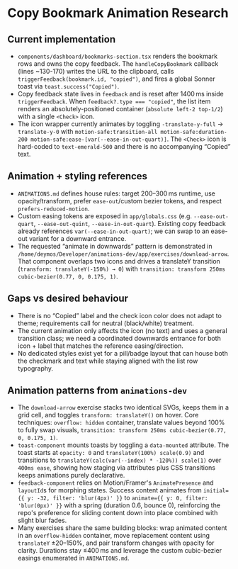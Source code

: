 # Copy Bookmark Animation Research

## Current implementation
- `components/dashboard/bookmarks-section.tsx` renders the bookmark rows and owns the copy feedback. The `handleCopyBookmark` callback (lines ~130-170) writes the URL to the clipboard, calls `triggerFeedback(bookmark.id, "copied")`, and fires a global Sonner toast via `toast.success("Copied")`.
- Copy feedback state lives in `feedback` and is reset after 1400 ms inside `triggerFeedback`. When `feedback?.type === "copied"`, the list item renders an absolutely-positioned container (`absolute left-2 top-1/2`) with a single `<Check>` icon.
- The icon wrapper currently animates by toggling `-translate-y-full` → `translate-y-0` with `motion-safe:transition-all motion-safe:duration-200 motion-safe:ease-[var(--ease-in-out-quart)]`. The `<Check>` icon is hard-coded to `text-emerald-500` and there is no accompanying “Copied” text.

## Animation + styling references
- `ANIMATIONS.md` defines house rules: target 200–300 ms runtime, use opacity/transform, prefer `ease-out`/custom bezier tokens, and respect `prefers-reduced-motion`.
- Custom easing tokens are exposed in `app/globals.css` (e.g. `--ease-out-quart`, `--ease-out-quint`, `--ease-in-out-quart`). Existing copy feedback already references `var(--ease-in-out-quart)`; we can swap to an ease-out variant for a downward entrance.
- The requested “animate in downwards” pattern is demonstrated in `/home/deymos/Developer/animations-dev/app/exercises/download-arrow`. That component overlaps two icons and drives a translateY transition (`transform: translateY(-150%) → 0`) with `transition: transform 250ms cubic-bezier(0.77, 0, 0.175, 1)`.

## Gaps vs desired behaviour
- There is no “Copied” label and the check icon color does not adapt to theme; requirements call for neutral (black/white) treatment.
- The current animation only affects the icon (no text) and uses a general transition class; we need a coordinated downwards entrance for both icon + label that matches the reference easing/direction.
- No dedicated styles exist yet for a pill/badge layout that can house both the checkmark and text while staying aligned with the list row typography.

## Animation patterns from `animations-dev`
- The `download-arrow` exercise stacks two identical SVGs, keeps them in a grid cell, and toggles `transform: translateY()` on hover. Core techniques: `overflow: hidden` container, translate values beyond 100% to fully swap visuals, `transition: transform 250ms cubic-bezier(0.77, 0, 0.175, 1)`.
- `toast-component` mounts toasts by toggling a `data-mounted` attribute. The toast starts at `opacity: 0` and `translateY(100%) scale(0.9)` and transitions to `translateY(calc(var(--index) * -120%)) scale(1)` over `400ms ease`, showing how staging via attributes plus CSS transitions keeps animations purely declarative.
- `feedback-component` relies on Motion/Framer's `AnimatePresence` and `layoutId`s for morphing states. Success content animates from `initial={{ y: -32, filter: 'blur(4px)' }}` to `animate={{ y: 0, filter: 'blur(0px)' }}` with a spring (duration 0.6, bounce 0), reinforcing the repo's preference for sliding content down into place combined with slight blur fades.
- Many exercises share the same building blocks: wrap animated content in an `overflow-hidden` container, move replacement content using `translateY` ±20–150%, and pair transform changes with opacity for clarity. Durations stay ≤400 ms and leverage the custom cubic-bezier easings enumerated in `ANIMATIONS.md`.
